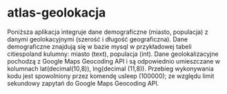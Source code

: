 # atlas-geolokacja
Poniższa aplikacja integruje dane demograficzne (miasto, populacja) z danymi geolokacyjnymi
(szerość i długość geograficzna).
 Dane demograficzne znajdują się w bazie mysql w przykładowej tabeli citiespoland
kulumny: miasto (text), populacja (int).
 Dane geolokalizacyjne pochodzą z Google Maps Geocoding API i są odpowiednio umieszczane
w kolumnach lat(decimal(10,8)), lng(decimal (11,8)). 
 Przebieg wykonywania kodu jest spowolniony przez komendę usleep (100000); ze względu
limit sekundowy zapytań do Google Maps Geocoding API.
